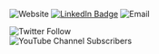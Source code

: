 ![Website](https://img.shields.io/website?label=Website%20Portfolio&logo=Github&up_color=blue&url=https%3A%2F%2Fkkwebdev.xyz%2F) 
[![LinkedIn Badge](https://img.shields.io/badge/LinkedIn-Profile-informational?style=flat&logo=linkedin&logoColor=white&color=0D76A8)](https://www.linkedin.com/in/john-kim-querobines-4507521b8/) 
![Email](https://img.shields.io/badge/Google-Email-blue?style=flat&logo=Google&url=jkim.querobines@gmail.com)


![Twitter Follow](https://img.shields.io/twitter/follow/Kerubi5s?style=social)  
![YouTube Channel Subscribers](https://img.shields.io/youtube/channel/subscribers/UCq7toWyiMLII5QqpFi-FiiQ?label=Subscribe&style=social)
